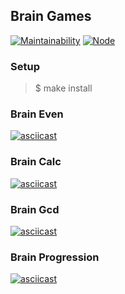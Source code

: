 ## Brain Games

[![Maintainability](https://api.codeclimate.com/v1/badges/04a0a7ae0960c594e511/maintainability)](https://codeclimate.com/github/zhura-a/frontend-project-lvl1/maintainability)
[![Node](https://github.com/zhura-a/frontend-project-lvl1/workflows/Node/badge.svg)](https://github.com/zhura-a/frontend-project-lvl1/actions)

### Setup

> $ make install

### Brain Even

[![asciicast](https://asciinema.org/a/9SXXoipnLs5yJ7GzrE1yr4hOI.svg)](https://asciinema.org/a/9SXXoipnLs5yJ7GzrE1yr4hOI)

### Brain Calc

[![asciicast](https://asciinema.org/a/LAhi5n37kBr5IcY7f3fIdTtuX.svg)](https://asciinema.org/a/LAhi5n37kBr5IcY7f3fIdTtuX)

### Brain Gcd

[![asciicast](https://asciinema.org/a/Phc7SfX3RfvoiEDUarvKrHzDj.svg)](https://asciinema.org/a/Phc7SfX3RfvoiEDUarvKrHzDj)

### Brain Progression

[![asciicast](https://asciinema.org/a/sWRX8muttf8FwbVdIZAwhpiw7.svg)](https://asciinema.org/a/sWRX8muttf8FwbVdIZAwhpiw7)
